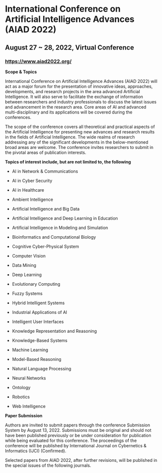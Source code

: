 # International Conference on Artificial Intelligence Advances (AIAD 2022)

## August 27 ~ 28, 2022, Virtual Conference

### https://www.aiad2022.org/

**Scope & Topics**

International Conference on Artificial Intelligence Advances (AIAD 2022) will act as a major forum for the presentation of innovative ideas, approaches, developments, and research projects in the area advanced Artificial Intelligence. It will also serve to facilitate the exchange of information between researchers and industry professionals to discuss the latest issues and advancement in the research area. Core areas of AI and advanced multi-disciplinary and its applications will be covered during the conferences.

The scope of the conference covers all theoretical and practical aspects of the Artificial Intelligence for presenting new advances and research results in the fields of Artificial Intelligence. The wide realms of research addressing any of the significant developments in the below-mentioned broad areas are welcome. The conference invites researchers to submit in the pivotal areas of publication interests.

**Topics of interest include, but are not limited to, the following**

* AI in Network & Communications

* AI in Cyber Security

* AI in Healthcare

* Ambient Intelligence

* Artificial Intelligence and Big Data

* Artificial Intelligence and Deep Learning in Education

* Artificial Intelligence in Modeling and Simulation

* Bioinformatics and Computational Biology

* Cognitive Cyber-Physical System

* Computer Vision

* Data Mining

* Deep Learning

* Evolutionary Computing

* Fuzzy Systems

* Hybrid Intelligent Systems

* Industrial Applications of AI

* Intelligent User Interfaces

* Knowledge Representation and Reasoning

* Knowledge-Based Systems

* Machine Learning

* Model-Based Reasoning

* Natural Language Processing

* Neural Networks

* Ontology

* Robotics

* Web Intelligence

**Paper Submission**

Authors are invited to submit papers through the conference Submission System by August 13, 2022. Submissions must be original and should not have been published previously or be under consideration for publication while being evaluated for this conference. The proceedings of the conference will be published by International Journal on Cybernetics & Informatics (IJCI) (Confirmed).

Selected papers from AIAD 2022, after further revisions, will be published in the special issues of the following journals.


